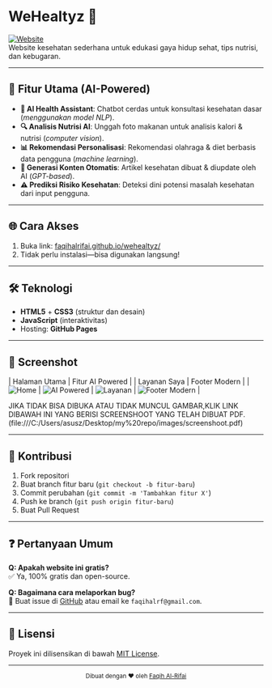 # WeHealtyz 🌿

[![Website](https://img.shields.io/badge/Visit-WeHealtyz-green?style=flat-square)](https://faqihalrifai.github.io/wehealtyz/)  
Website kesehatan sederhana untuk edukasi gaya hidup sehat, tips nutrisi, dan kebugaran.

---

## 🚀 Fitur Utama (AI-Powered)  
- **🤖 AI Health Assistant**: Chatbot cerdas untuk konsultasi kesehatan dasar (*menggunakan model NLP*).  
- **🔍 Analisis Nutrisi AI**: Unggah foto makanan untuk analisis kalori & nutrisi (*computer vision*).  
- **📊 Rekomendasi Personalisasi**: Rekomendasi olahraga & diet berbasis data pengguna (*machine learning*).  
- **💬 Generasi Konten Otomatis**: Artikel kesehatan dibuat & diupdate oleh AI (*GPT-based*).  
- **⚠️ Prediksi Risiko Kesehatan**: Deteksi dini potensi masalah kesehatan dari input pengguna.  

---

## 🌐 Cara Akses
1. Buka link: [faqihalrifai.github.io/wehealtyz/](https://faqihalrifai.github.io/wehealtyz/)
2. Tidak perlu instalasi—bisa digunakan langsung!

---

## 🛠 Teknologi
- **HTML5** + **CSS3** (struktur dan desain)
- **JavaScript** (interaktivitas)
- Hosting: **GitHub Pages**

---

## 📸 Screenshot
| Halaman Utama | Fitur AI Powered |
| Layanan Saya  | Footer Modern    |
| ![Home](https://ibb.co/0yr0qCTv) | ![AI Powered](https://ibb.co/FbYmjQ75) | ![Layanan](https://ibb.co/nqf4fG7N) | ![Footer Modern](https://ibb.co/gNW0HrL) |

JIKA TIDAK BISA DIBUKA ATAU TIDAK MUNCUL GAMBAR,KLIK LINK DIBAWAH INI YANG BERISI SCREENSHOOT YANG TELAH DIBUAT PDF.
(file:///C:/Users/asusz/Desktop/my%20repo/images/screenshoot.pdf)

---

## 🤝 Kontribusi
1. Fork repositori
2. Buat branch fitur baru (`git checkout -b fitur-baru`)
3. Commit perubahan (`git commit -m 'Tambahkan fitur X'`)
4. Push ke branch (`git push origin fitur-baru`)
5. Buat Pull Request

---

## ❓ Pertanyaan Umum
**Q: Apakah website ini gratis?**  
✅ Ya, 100% gratis dan open-source.

**Q: Bagaimana cara melaporkan bug?**  
📩 Buat issue di [GitHub](https://github.com/faqihalrifai/wehealtyz) atau email ke `faqihalrf@gmail.com`.

---

## 📜 Lisensi
Proyek ini dilisensikan di bawah [MIT License](LICENSE).

---

<div align="center">
  <sub>Dibuat dengan ❤ oleh <a href="https://github.com/faqihalrifai">Faqih Al-Rifai</a></sub>
</div>
